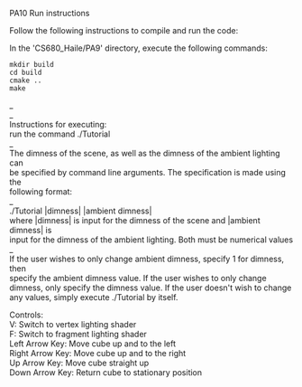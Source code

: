 PA10 Run instructions

Follow the following instructions to compile and run the code:

In the 'CS680_Haile/PA9' directory, execute the following commands:

```  
mkdir build  
cd build  
cmake ..  
make  
```  
_  
_  
Instructions for executing:  
run the command ./Tutorial  
_  
The dimness of the scene, as well as the dimness of the ambient lighting can  
be specified by command line arguments. The specification is made using the  
following format:  
_  
./Tutorial |dimness| |ambient dimness|  
where |dimness| is input for the dimness of the scene and |ambient dimness| is  
input for the dimness of the ambient lighting. Both must be numerical values  
_  
If the user wishes to only change ambient dimness, specify 1 for dimness, then  
specify the ambient dimness value. If the user wishes to only change dimness, 
only specify the dimness value. If the user doesn't wish to change any values,
simply execute ./Tutorial by itself.

Controls:  
V: Switch to vertex lighting shader  
F: Switch to fragment lighting shader  
Left Arrow Key: Move cube up and to the left  
Right Arrow Key: Move cube up and to the right  
Up Arrow Key: Move cube straight up  
Down Arrow Key: Return cube to stationary position  
